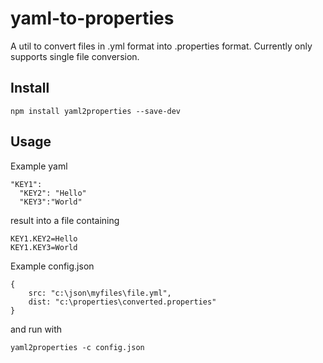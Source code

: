 # yaml-to-properties

A util to convert files in .yml format into .properties format.
Currently only supports single file conversion.

## Install

```
npm install yaml2properties --save-dev
```
## Usage

Example yaml 

```
"KEY1":
  "KEY2": "Hello"
  "KEY3":"World"
```

result into a file containing

```
KEY1.KEY2=Hello
KEY1.KEY3=World
```

Example config.json

```
{
    src: "c:\json\myfiles\file.yml",
    dist: "c:\properties\converted.properties"
}
```

and run with 

```
yaml2properties -c config.json
```
